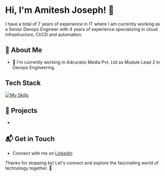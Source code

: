# Hi, I'm Amitesh Joseph! 👋

I have a total of 7 years of experience in IT where I am currently working as a Senior Devops Engineer with 4 years of experience specializing in cloud infrastructure, CI/CD and automation.

## 🚀 About Me

- 🔭 I'm currently working in Adcuratio Media Pvt. Ltd as Module Lead 2 in Devops Engineering.


## Tech Stack
[![My Skills](https://skillicons.dev/icons?i=aws,docker,dynamodb,fastapi,git,github,githubactions,grafana,jenkins,kafka,kubernetes,linux,mongodb,postgres,mysql,nginx,powershell,py,prometheus)](https://skillicons.dev)



## 🌱 Projects
-




## 📬 Get in Touch

- Connect with me on [Linkedin](https://www.linkedin.com/in/amitesh-joseph-598b6b341/)

Thanks for stopping by! Let's connect and explore the fascinating world of technology together. 🚀



<!--

Here are some ideas to get you started:

- 🔭 I’m currently working on ...
- 🌱 I’m currently learning ...
- 👯 I’m looking to collaborate on ...
- 🤔 I’m looking for help with ...
- 💬 Ask me about ...
- 📫 How to reach me: ...
- 😄 Pronouns: ...
- ⚡ Fun fact: ...
-->
